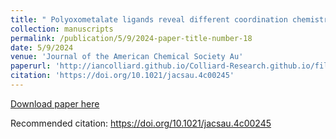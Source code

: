```yaml
---
title: " Polyoxometalate ligands reveal different coordination chemistries among lanthanides and heavy actinides"
collection: manuscripts
permalink: /publication/5/9/2024-paper-title-number-18
date: 5/9/2024
venue: 'Journal of the American Chemical Society Au'
paperurl: 'http://iancolliard.github.io/Colliard-Research.github.io/files/paper18.pdf'
citation: 'https://doi.org/10.1021/jacsau.4c00245'
---
```


<a href='http://iancolliard.github.io/Colliard-Research.github.io/files/paper18.pdf'>Download paper here</a>

Recommended citation: https://doi.org/10.1021/jacsau.4c00245